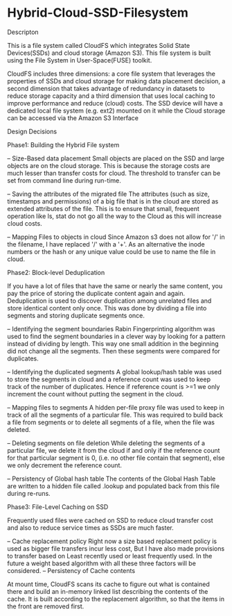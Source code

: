 Hybrid-Cloud-SSD-Filesystem
===========================
Descripton

This is a file system called CloudFS which integrates Solid State Devices(SSDs) and cloud storage (Amazon S3). This file system is built using the File System in User-Space(FUSE) toolkit.

CloudFS includes three dimensions: a core file system that leverages the properties of SSDs and cloud storage for making data placement decision, a second dimension that takes advantage of redundancy in datasets to reduce storage capacity and a third dimension that uses local caching to improve performance and reduce (cloud) costs. The SSD device will have a dedicated local file system (e.g. ext2) mounted on it while the  Cloud storage can be accessed via the Amazon S3 Interface

Design Decisions

Phase1: Building the Hybrid File system

–	Size-Based data placement
Small objects are placed on the SSD and large objects are on the cloud storage. This is because the storage costs are much lesser than transfer costs for cloud. The threshold to transfer can be set from command line during run-time.

–	Saving the attributes of the migrated file
The attributes (such as size, timestamps and permissions) of a big file that is in the cloud are stored as extended attributes of the file. This is to ensure that small, frequent operation like ls, stat do not go all the way to the Cloud as this will increase cloud costs.

–	Mapping Files to objects in cloud
Since Amazon s3 does not allow for '/' in the filename, I have replaced '/' with a '+'. As an alternative the inode numbers or the hash or any unique value could be use to name the file in cloud.

Phase2: Block-level Deduplication

If you have a lot of files that have the same or nearly the same content, you pay the price of storing the duplicate content again and again.  Deduplication is used to discover duplication among unrelated files and store identical content only once. This was done by dividing a file into segments and storing duplicate segments once.

–	Identifying the segment boundaries
Rabin Fingerprinting algorithm was used to find the segment boundaries in a clever way by looking for a pattern instead of dividing by length. This way one small addition in the beginning did not change all the segments. Then these segments were compared for duplicates.

–	Identifying the duplicated segments
A global lookup/hash table was used to store the segments in cloud and a reference count was used to keep track of the number of duplicates. Hence if reference count is >=1 we only increment the count without putting the segment in the cloud.

–	Mapping files to segments
A hidden per-file proxy file was used to keep in track of all the segments of a particular file. This was required to build back a file from segments or to delete all segments of a file, when the file was deleted.

–	Deleting segments on file deletion
While deleting the segments of a particular file, we delete it from the cloud if and only if the reference count for that particular segment is 0, (i.e. no other file contain that segment), else we only decrement the reference count.

–	Persistency of Global hash table
The contents of the Global Hash Table are written to a hidden file called .lookup and populated back from this file during re-runs.

Phase3: File-Level Caching on SSD

Frequently used files were cached on SSD to reduce cloud transfer cost and also to reduce service times as SSDs are much faster.

–	Cache replacement policy
Right now a size based replacement policy is used as bigger file transfers incur less cost, But I have also made provisions to transfer based on Least recently used or least frequently used. In the future a weight based algorithm with all these three factors will be considered.
–	Persistency of Cache contents

At mount time, CloudFS scans its cache to figure out what is contained there and build an in-memory linked list describing the contents of the cache. It is built according to the replacement algorithm, so that the items in the front are removed first.
